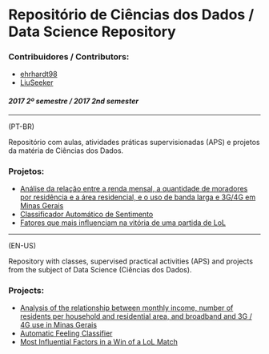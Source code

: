 # Repositório de Ciências dos Dados /<br/>Data Science Repository

### Contribuidores / Contributors:
- [ehrhardt98](https://github.com/ehrhardt98)
- [LiuSeeker](https://github.com/LiuSeeker)

#### *2017 2º semestre / 2017 2nd semester*
---

(PT-BR)

Repositório com aulas, atividades práticas supervisionadas (APS) e projetos da matéria de Ciências dos Dados.

### Projetos:
- [Análise da relação entre a renda mensal, a quantidade de moradores por residência e a área residencial, e o uso de banda larga e 3G/4G em Minas Gerais](https://github.com/LiuSeeker/CieDados/tree/master/Projeto%201)
- [Classificador Automático de Sentimento](https://github.com/LiuSeeker/CieDados/tree/master/Projeto2)
- [Fatores que mais influenciam na vitória de uma partida de LoL](https://github.com/LiuSeeker/CieDados/tree/master/Projeto%203)

---

(EN-US)

Repository with classes, supervised practical activities (APS) and projects from the subject of Data Science (Ciências dos Dados).

### Projects:
- [Analysis of the relationship between monthly income, number of residents per household and residential area, and broadband and 3G / 4G use in Minas Gerais](https://github.com/LiuSeeker/CieDados/tree/master/Projeto%201)
- [Automatic Feeling Classifier](https://github.com/LiuSeeker/CieDados/tree/master/Projeto2)
- [Most Influential Factors in a Win of a LoL Match](https://github.com/LiuSeeker/CieDados/tree/master/Projeto%203)
